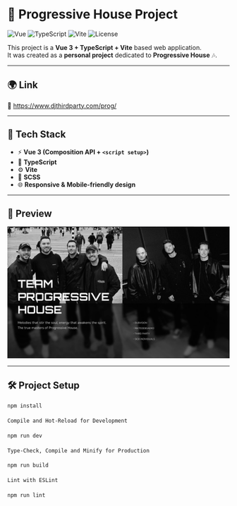 # 🎵 Progressive House Project

![Vue](https://img.shields.io/badge/Vue.js-3.x-42b883?logo=vue.js&logoColor=white)
![TypeScript](https://img.shields.io/badge/TypeScript-4.x-3178c6?logo=typescript&logoColor=white)
![Vite](https://img.shields.io/badge/Vite-3.x-646cff?logo=vite&logoColor=white)
![License](https://img.shields.io/badge/license-MIT-green)

This project is a **Vue 3 + TypeScript + Vite** based web application.  
It was created as a **personal project** dedicated to **Progressive House** 🎶.

---

## 🌍 Link

🔗 https://www.djthirdparty.com/prog/

---

## 🚀 Tech Stack

- ⚡ **Vue 3 (Composition API + `<script setup>`)**
- 🔷 **TypeScript**
- ⚙️ **Vite**
- 🎨 **SCSS**
- 🌐 **Responsive & Mobile-friendly design**

---

## 📸 Preview

![screenshot](./src/assets/img/scs.png)

---

## 🛠️ Project Setup

```sh
npm install

Compile and Hot-Reload for Development

npm run dev

Type-Check, Compile and Minify for Production

npm run build

Lint with ESLint

npm run lint


```
